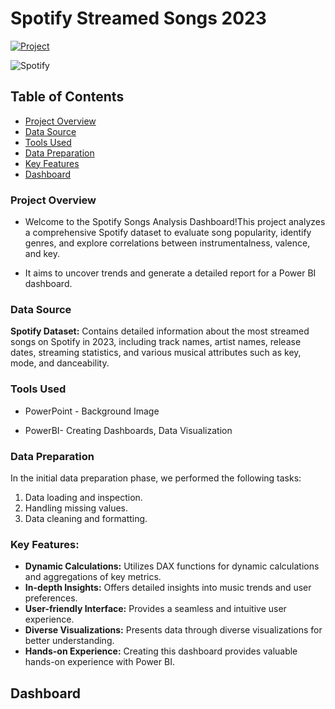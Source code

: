 # Spotify Streamed Songs 2023

[![Project](https://img.shields.io/badge/Project-Spotify%20Songs%20Dashboard-191414?style=for-the-badge)](https://www.novypro.com/profile_projects/tarunsharma?Popup=memberProject&Data=1706703654511x372432373166928100)

![Spotify](https://github.com/user-attachments/assets/2bd2dbcf-62ab-48f2-8ff9-81ba1bc9b6d7)

## Table of Contents
- [Project Overview](#project-overview)
- [Data Source](#data-source)
- [Tools Used](#tools-used)
- [Data Preparation](#data-preparation)
- [Key Features](#key-features)
- [Dashboard](#dashboard)

### Project Overview

- Welcome to the Spotify Songs Analysis Dashboard!This project analyzes a comprehensive Spotify dataset to evaluate song popularity, identify genres, and explore correlations between instrumentalness, valence, and key.

- It aims to uncover trends and generate a detailed report for a Power BI dashboard.

 ### Data Source
**Spotify Dataset:** Contains detailed information about the most streamed songs on Spotify in 2023, including track names, artist names, release dates, streaming statistics, and various musical attributes such as key, mode, and danceability.

### Tools Used

- PowerPoint - Background Image

- PowerBI- Creating Dashboards, Data Visualization

### Data Preparation

In the initial data preparation phase, we performed the following tasks:
1. Data loading and inspection.
2. Handling missing values.
3. Data cleaning and formatting.

### Key Features:

- **Dynamic Calculations:** Utilizes DAX functions for dynamic calculations and aggregations of key metrics.
- **In-depth Insights:** Offers detailed insights into music trends and user preferences.
- **User-friendly Interface:** Provides a seamless and intuitive user experience.
- **Diverse Visualizations:** Presents data through diverse visualizations for better understanding.
- **Hands-on Experience:** Creating this dashboard provides valuable hands-on experience with Power BI.

## Dashboard

